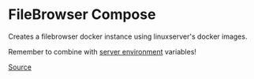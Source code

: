 # FileBrowser Compose

Creates a filebrowser docker instance using linuxserver's docker images.

Remember to combine with [server environment](../.env) variables!

[Source](https://filebrowser.org/)
